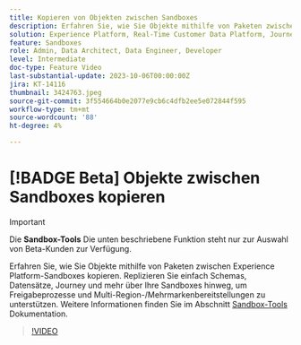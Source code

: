 ```yaml
---
title: Kopieren von Objekten zwischen Sandboxes
description: Erfahren Sie, wie Sie Objekte mithilfe von Paketen zwischen Experience Platform-Sandboxes kopieren. einfache Replikation von Schemas, Datensätzen, Journey und mehr über Ihre Sandboxes hinweg.
solution: Experience Platform, Real-Time Customer Data Platform, Journey Optimizer
feature: Sandboxes
role: Admin, Data Architect, Data Engineer, Developer
level: Intermediate
doc-type: Feature Video
last-substantial-update: 2023-10-06T00:00:00Z
jira: KT-14116
thumbnail: 3424763.jpeg
source-git-commit: 3f554664b0e2077e9cb6c4dfb2ee5e072844f595
workflow-type: tm+mt
source-wordcount: '88'
ht-degree: 4%

---
```



# [!BADGE Beta] Objekte zwischen Sandboxes kopieren

>[!IMPORTANT]
>
>Die **Sandbox-Tools** Die unten beschriebene Funktion steht nur zur Auswahl von Beta-Kunden zur Verfügung.

Erfahren Sie, wie Sie Objekte mithilfe von Paketen zwischen Experience Platform-Sandboxes kopieren. Replizieren Sie einfach Schemas, Datensätze, Journey und mehr über Ihre Sandboxes hinweg, um Freigabeprozesse und Multi-Region-/Mehrmarkenbereitstellungen zu unterstützen. Weitere Informationen finden Sie im Abschnitt [Sandbox-Tools](https://experienceleague.adobe.com/docs/experience-platform/sandbox/ui/sandbox-tooling.html) Dokumentation. 

>[!VIDEO](https://video.tv.adobe.com/v/3424763/?learn=on)
